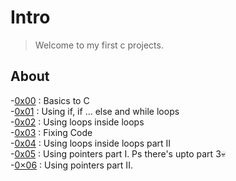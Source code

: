 # Intro

>Welcome to my first c projects.

## About

-[0x00](./0x00-hello_world) : Basics to C<br>
-[0x01](./0x01-variables_if_else_while) : Using if, if ... else and while loops<br>
-[0x02](./0x02-functions_nested_loops) : Using loops inside loops<br>
-[0x03](./0x03-debugging) : Fixing Code<br>
-[0x04](./0x04-more_functions_nested_loops) : Using loops inside loops part II<br>
-[0x05](./0x05-pointers_arrays_strings) : Using pointers part I. Ps there's upto part 3💀<br>
-[0×06](./0x06-pointers_arrays_strings) : Using pointers part II.<br>